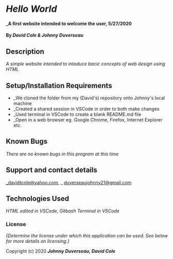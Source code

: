# _Hello World_

#### _A first website intended to welcome the user, 5/27/2020

#### By _**David Cole & Johnny Duverseau**_

## Description

_A simple website intended to intoduce bacic concepts of web design using HTML_

## Setup/Installation Requirements

* _We cloned the folder from my (David's) repository onto Johnny's local machine
* _Created a shared session in VSCode in order to both make changes
* _Used terminal in VSCode to create a blank README.md file
* _Open in a web browser eg. Google Chrome, Firefox, Internet Explorer etc.


## Known Bugs

_There are no known bugs in this program at this time_

## Support and contact details

_davidtcole@yahoo.com, _
duverseaujohnny21@gmail.com
## Technologies Used

_HTML edited in VSCode, Gitbash Terminal in VSCode_

### License

*{Determine the license under which this application can be used.  See below for more details on licensing.}*

Copyright (c) 2020 **_Johnny Duverseau, David Cole_**